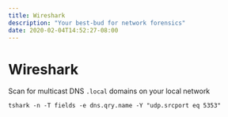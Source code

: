 ```yaml
---
title: Wireshark
description: "Your best-bud for network forensics"
date: 2020-02-04T14:52:27-08:00
---
```


# Wireshark

Scan for multicast DNS `.local` domains on your local network

```shell script
tshark -n -T fields -e dns.qry.name -Y "udp.srcport eq 5353"
```
